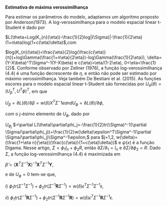 **Estimativa de máxima verossimilhança**

Para estimar os parâmetros do modelo, adaptamos um algoritmo proposto por Anderson(1973). A log-verossimilhança para o modelo espacial linear t-Student é dado por

$L(\theta=Log(K_{n}(\eta))-\frac{1}{2}log|(\Sigma)|-\frac{1}{2\eta}(1+n\eta)log(1+c(\eta)\delta)$,com

$log(K_{n}(\eta))=\frac{\eta}{2}log(\frac{c(\eta)}{π})+log\Gamma(\frac{1+n\eta}{2\eta})-log\Gamma(\frac{1}{2\eta}), \delta=(Y-X\beta)^T\Sigma^-1(Y-X\beta) e c(\eta)=\eta/(1-2\eta), 0<\eta<\frac{1}{2}$. Conforme observado por Zellner (1976), a função log-verossimilhança (4.4) é uma função decrescente de $\eta$, e então não pode ser estimado por máximo verossimilhança. Veja também De Bestiani et al. (2015).
As funções escores para o modelo espacial linear t-Student são fornecidas por $U_{\theta}(\theta)=(U^T_\beta,U^T\phi)^T$, em que 

$U_{\beta}=\partial L(\theta)/ \partial \beta=w(\delta)X^T\Sigma^-1\epsilon and U_{\phi}=\partial L(\theta)/\partial\phi$, 

com o j-ésimo elemento de $U_{\phi}$, dado por 

$U_{{\phi}_{j}}$ $=\partial L(\theta)\partial\phi_j=-\frac{1}{2}tr(\Sigma)^-1(\partial \Sigma/\partial\phi_j))+\frac{1}{2}w(\delta)\epsilon^T\Sigma^-1(\partial \Sigma/\partial\phi_j)\Sigma^-1\epsilon,$ para $j=1,2, w(\delta)=(\frac{1+\eta n}{\eta})(\frac{c(\eta)}{1+c(\eta)\delta})$ e $\psi(x)$ é a função Digama. Nesse artigo, $\Sigma=\phi_1I_n+\phi_2R$, então $\partial \Sigma/\partial_1=I_n$ e $\partial \Sigma/\partial\phi_2=R$. Dado $\Sigma$, a função log-verossimilhança (4.4) é maximizada em

$\hat{\beta}=(\boldsymbol{X}^T\Sigma^{-1}\boldsymbol{X})^{-1}\boldsymbol{X}^T\Sigma^{-1}\boldsymbol{Y}$,

  e de $U_ϕ=0$ tem-se que,
  
  $i$) $ϕ_1tr(\Sigma^{-1}\Sigma^{-1})+ϕ_2tr(\Sigma^{-1}\boldsymbol{R}\Sigma^{-1})=w(\delta)\epsilon^T\Sigma^{-1}\Sigma^{-1}\epsilon$,
  
  $ii$) $ϕ_1tr(\Sigma^{-1}\boldsymbol{R}\Sigma^{-1})+ϕ_2tr(\Sigma^{-1}\boldsymbol{R}\Sigma^{-1}\boldsymbol{R})=w(\delta)\epsilon^T\Sigma^{-1}\boldsymbol{R}\Sigma^{-1}\epsilon$.

